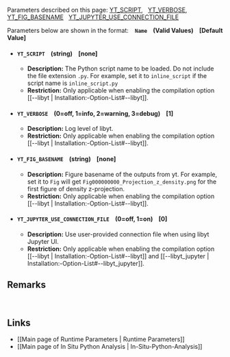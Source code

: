 Parameters described on this page:
[YT_SCRIPT](#YT_SCRIPT), &nbsp;
[YT_VERBOSE](#YT_VERBOSE), &nbsp;
[YT_FIG_BASENAME](#YT_FIG_BASENAME) &nbsp;
[YT_JUPYTER_USE_CONNECTION_FILE](#YT_JUPYTER_USE_CONNECTION_FILE) &nbsp;


Parameters below are shown in the format: &ensp; **`Name` &ensp; (Valid Values) &ensp; [Default Value]**

<a name="YT_SCRIPT"></a>
* #### `YT_SCRIPT` &ensp; (string) &ensp; [none]
    * **Description:**
The Python script name to be loaded.
Do not include the file extension `.py`.
For example, set it to `inline_script` if the script name is `inline_script.py`
    * **Restriction:**
Only applicable when enabling the compilation option
[[--libyt | Installation:-Option-List#--libyt]].

<a name="YT_VERBOSE"></a>
* #### `YT_VERBOSE` &ensp; (0=off, 1=info, 2=warning, 3=debug) &ensp; [1]
    * **Description:**
Log level of libyt.
    * **Restriction:**
Only applicable when enabling the compilation option
[[--libyt | Installation:-Option-List#--libyt]].

<a name="YT_FIG_BASENAME"></a>
* #### `YT_FIG_BASENAME` &ensp; (string) &ensp; [none]
    * **Description:**
Figure basename of the outputs from yt.
For example, set it to `Fig` will get `Fig000000000_Projection_z_density.png`
for the first figure of density z-projection.
    * **Restriction:**
Only applicable when enabling the compilation option
[[--libyt | Installation:-Option-List#--libyt]].

<a name="YT_JUPYTER_USE_CONNECTION_FILE"></a>
* #### `YT_JUPYTER_USE_CONNECTION_FILE` &ensp; (0=off, 1=on) &ensp; [0]
    * **Description:**
Use user-provided connection file when using libyt Jupyter UI.
    * **Restriction:**
Only applicable when enabling the compilation option
[[--libyt | Installation:-Option-List#--libyt]] and
[[--libyt_jupyter | Installation:-Option-List#--libyt_jupyter]].


## Remarks


<br>

## Links
* [[Main page of Runtime Parameters | Runtime Parameters]]
* [[Main page of In Situ Python Analysis | In-Situ-Python-Analysis]]
